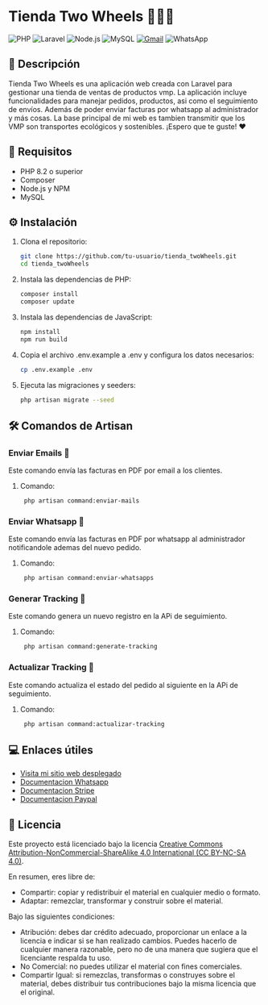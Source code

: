 # Tienda Two Wheels 🚴‍♂️🛒

![PHP](https://img.shields.io/badge/PHP-7.4%2B-blue)
![Laravel](https://img.shields.io/badge/Laravel-8.x-red)
![Node.js](https://img.shields.io/badge/Node.js-14.x-green)
![MySQL](https://img.shields.io/badge/MySQL-5.7%2B-orange)
[![Gmail](https://img.shields.io/badge/Gmail-D14836?style=for-the-badge&logo=gmail&logoColor=white)](mailto:twowheels.almeria@gmail.com)
![WhatsApp](https://img.shields.io/badge/WhatsApp-25D366?style=for-the-badge&logo=whatsapp&logoColor=white)

## 📃 Descripción

Tienda Two Wheels es una aplicación web creada con Laravel para gestionar una tienda de ventas de productos vmp. La aplicación incluye funcionalidades para manejar pedidos, productos, asi como el seguimiento de envíos. Además de poder enviar facturas por whatsapp al administrador y más cosas. La base principal de mi web es tambien transmitir que los VMP son transportes ecológicos y sostenibles. 
¡Espero que te guste! ❤️ 

## 🚀 Requisitos

- PHP 8.2 o superior
- Composer
- Node.js y NPM
- MySQL

## ⚙️ Instalación

1. Clona el repositorio:

   ```sh
   git clone https://github.com/tu-usuario/tienda_twoWheels.git
   cd tienda_twoWheels

2. Instala las dependencias de PHP:

   ```sh
   composer install
   composer update

3. Instala las dependencias de JavaScript:

   ```sh
   npm install
   npm run build

4. Copia el archivo .env.example a .env y configura los datos necesarios:

   ```sh
   cp .env.example .env

5. Ejecuta las migraciones y seeders:

   ```sh
   php artisan migrate --seed

## 🛠️ Comandos de Artisan

### Enviar Emails 📧
   Este comando envía las facturas en PDF por email a los clientes.
   1. Comando:
      ```sh
       php artisan command:enviar-mails

### Enviar Whatsapp 📲
   Este comando envía las facturas en PDF por whatsapp al administrador notificandole ademas del nuevo pedido.
   1. Comando:
      ```sh
       php artisan command:enviar-whatsapps

### Generar Tracking 🔄
   Este comando genera un nuevo registro en la APi de seguimiento.
   1. Comando:
      ```sh
       php artisan command:generate-tracking

### Actualizar Tracking 🔄
   Este comando actualiza el estado del pedido al siguiente en la APi de seguimiento.
   1. Comando:
      ```sh
       php artisan command:actualizar-tracking

## 💻 Enlaces útiles

- [Visita mi sitio web desplegado](http://twowheels.sytes.net)
- [Documentacion Whatsapp](https://developers.facebook.com/docs/whatsapp/cloud-api/reference/messages#template-object)
- [Documentacion Stripe](https://docs.stripe.com/)
- [Documentacion Paypal](https://www.paypal.com/ar/cshelp/article/%C2%BFqu%C3%A9-es-el-portal-para-desarrolladores-de-paypal-help453)


## 📜 Licencia

Este proyecto está licenciado bajo la licencia [Creative Commons Attribution-NonCommercial-ShareAlike 4.0 International (CC BY-NC-SA 4.0)](https://creativecommons.org/licenses/by-nc-sa/4.0/deed.es).

En resumen, eres libre de:

- Compartir: copiar y redistribuir el material en cualquier medio o formato.
- Adaptar: remezclar, transformar y construir sobre el material.

Bajo las siguientes condiciones:

- Atribución: debes dar crédito adecuado, proporcionar un enlace a la licencia e indicar si se han realizado cambios. Puedes hacerlo de cualquier manera razonable, pero no de una manera que sugiera que el licenciante respalda tu uso.
- No Comercial: no puedes utilizar el material con fines comerciales.
- Compartir Igual: si remezclas, transformas o construyes sobre el material, debes distribuir tus contribuciones bajo la misma licencia que el original.

